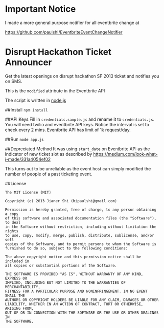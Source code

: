 # Important Notice
I made a more general purpose notifier for all eventbrite change at

https://github.com/paulshi/EventbriteEventChangeNotifier

# Disrupt Hackathon Ticket Announcer
Get the latest openings on disrupt hackathon SF 2013 ticket and notifies you on SMS. 

This is the ```modified``` attribute in the Eventbrite API

The script is written in [node.js](http://nodejs.org/)

##Install
```npm install```

##API Keys
Fill in ```credentials.sample.js``` and rename it to ```credentials.js```. You will need twilio and eventbrite API keys. Notice the interval is set to check every 2 mins. Eventbrite API has limit of 1k request/day.

##Run
```node app.js```

##Depreciated Method
It was using ```start_date``` on Eventbrite API as the indicator of new ticket slot as described by https://medium.com/look-what-i-made/331a4054ef02

This turns out to be unreliable as the event host can simply modified the number of people of a past ticketing event.

##License
```
The MIT License (MIT)

Copyright (c) 2013 Jianer Shi (hipaulshi@gmail.com)

Permission is hereby granted, free of charge, to any person obtaining a copy
of this software and associated documentation files (the "Software"), to deal
in the Software without restriction, including without limitation the rights
to use, copy, modify, merge, publish, distribute, sublicense, and/or sell
copies of the Software, and to permit persons to whom the Software is
furnished to do so, subject to the following conditions:

The above copyright notice and this permission notice shall be included in
all copies or substantial portions of the Software.

THE SOFTWARE IS PROVIDED "AS IS", WITHOUT WARRANTY OF ANY KIND, EXPRESS OR
IMPLIED, INCLUDING BUT NOT LIMITED TO THE WARRANTIES OF MERCHANTABILITY,
FITNESS FOR A PARTICULAR PURPOSE AND NONINFRINGEMENT. IN NO EVENT SHALL THE
AUTHORS OR COPYRIGHT HOLDERS BE LIABLE FOR ANY CLAIM, DAMAGES OR OTHER
LIABILITY, WHETHER IN AN ACTION OF CONTRACT, TORT OR OTHERWISE, ARISING FROM,
OUT OF OR IN CONNECTION WITH THE SOFTWARE OR THE USE OR OTHER DEALINGS IN
THE SOFTWARE.
```
